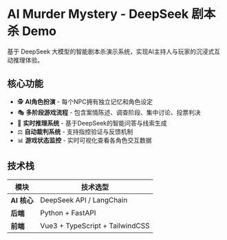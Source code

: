 # AI Murder Mystery - DeepSeek 剧本杀 Demo

基于 DeepSeek 大模型的智能剧本杀演示系统，实现AI主持人与玩家的沉浸式互动推理体验。

## 核心功能

- 🕵️ **AI角色扮演** - 每个NPC拥有独立记忆和角色设定
- 🎭 **多阶段游戏流程** - 包含案情陈述、调查阶段、集中讨论、投票判决
- 🧠 **实时推理系统** - 基于DeepSeek的智能问答与线索生成
- ⚖️ **自动裁判系统** - 支持指控验证与反馈机制
- 📊 **游戏状态监控** - 实时可视化查看各角色交互数据

## 技术栈

| 模块        | 技术选型                             |
|-----------|----------------------------------|
| **AI 核心**  | DeepSeek API / LangChain         |
| **后端**     | Python + FastAPI                 |
| **前端**     | Vue3 + TypeScript + TailwindCSS |
